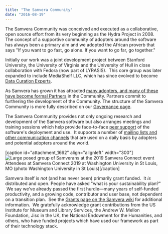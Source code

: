 ```yaml
---
title: "The Samvera Community"
date: "2016-08-19"
---
```


The Samvera Community was conceived and executed as a collaborative, open source effort from its very beginning as the Hydra Project in 2008. The concept of a supportive community of adopters around the software has always been a primary aim and we adopted the African proverb that says "If you want to go fast, go alone. If you want to go far, go together."

Initially our work was a joint development project between Stanford University, the University of Virginia and the University of Hull in close collaboration with Fedora (now part of LYRASIS).  This core group was later expanded to include MediaShelf LLC, which has since evolved to become [Data Curation Experts](https://curationexperts.com/).

As Samvera has grown it has attracted [many adopters, and many of these have become formal Partners](https://samvera.org/samvera-partners/) in the Community. Partners commit to furthering the development of the Community. The structure of the Samvera Community is more fully described on our [Governance page](https://samvera.org/hydra-community-sourced-software/governance/).

The Samvera Community provides not only ongoing research and development of the Samvera software but also arranges meetings and training sessions which help provide face-to-face [peer support](https://samvera.org/samvera-flexible-extensible/peer-support/) of the software's deployment and use.  It supports a number of [mailing lists and other communication channels](https://samvera.org/communication/) that are used on a daily basis by adopters and potential adopters around the world.

\[caption id="attachment_1662" align="alignleft" width="300"\]![Large posed group of Samverans at the 2019 Samvera Connect event](/images/washu-samvera-group-300x189.jpeg) Attendees at Samvera Connect 2019 at Washington University in St Louis, MO (photo Washington University in St Louis)\[/caption\]

Samvera itself is _not_ (and has never been) primarily grant funded.  It _is_ distributed and open. People have asked "what is your sustainability plan?"  We say we’ve already passed the first hurdle—many years of self-funded productivity, and a growing code, contributor and user base, not dependent on a transition plan.  See the [Grants page on the Samvera wiki](https://samvera.atlassian.net/wiki/spaces/samvera/pages/405211783/Grants) for additional information.  We gratefully acknowledge grant contributions from the US Institute for Museum and Library Services, the Andrew W. Mellon Foundation, Jisc in the UK, the National Endowment for the Humanities, and others, who have funded projects which have used our framework as part of their technology stack.
